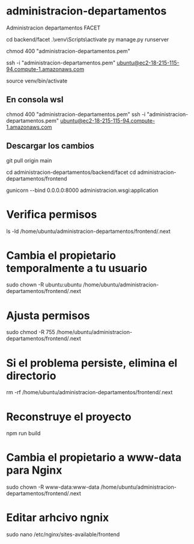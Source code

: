 # administracion-departamentos
 Administracion departamentos FACET

cd backend/facet
 .\venv\Scripts\activate
py manage.py runserver  


 chmod 400 "administracion-departamentos.pem"

  ssh -i "administracion-departamentos.pem" ubuntu@ec2-18-215-115-94.compute-1.amazonaws.com

  source venv/bin/activate

## En consola wsl

chmod 400 "administracion-departamentos.pem"
 ssh -i "administracion-departamentos.pem" ubuntu@ec2-18-215-115-94.compute-1.amazonaws.com

 ## Descargar los cambios
  git  pull origin main

  cd administracion-departamentos/backend/facet
  cd administracion-departamentos/frontend

  gunicorn --bind 0.0.0.0:8000 administracion.wsgi:application

  # Verifica permisos
ls -ld /home/ubuntu/administracion-departamentos/frontend/.next

# Cambia el propietario temporalmente a tu usuario
sudo chown -R ubuntu:ubuntu /home/ubuntu/administracion-departamentos/frontend/.next

# Ajusta permisos
sudo chmod -R 755 /home/ubuntu/administracion-departamentos/frontend/.next

# Si el problema persiste, elimina el directorio
rm -rf /home/ubuntu/administracion-departamentos/frontend/.next

# Reconstruye el proyecto
npm run build

# Cambia el propietario a www-data para Nginx
sudo chown -R www-data:www-data /home/ubuntu/administracion-departamentos/frontend/.next

# Editar arhcivo ngnix
 sudo nano /etc/nginx/sites-available/frontend